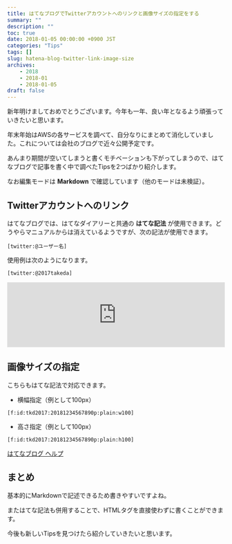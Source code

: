 ```yaml
---
title: はてなブログでTwitterアカウントへのリンクと画像サイズの指定をする
summary: ""
description: ""
toc: true
date: 2018-01-05 00:00:00 +0900 JST
categories: "Tips"
tags: []
slug: hatena-blog-twitter-link-image-size
archives:
    - 2018
    - 2018-01
    - 2018-01-05
draft: false
---
```


新年明けましておめでとうございます。今年も一年、良い年となるよう頑張っていきたいと思います。

年末年始はAWSの各サービスを調べて、自分なりにまとめて消化していました。これについては会社のブログで近々公開予定です。

あんまり期間が空いてしまうと書くモチベーションも下がってしまうので、はてなブログで記事を書く中で調べたTipsを2つばかり紹介します。

なお編集モードは **Markdown** で確認しています（他のモードは未検証）。

## Twitterアカウントへのリンク
はてなブログでは、はてなダイアリーと共通の **はてな記法** が使用できます。どうやらマニュアルからは消えているようですが、次の記法が使用できます。

```
[twitter:@ユーザー名]
```

使用例は次のようになります。

```
[twitter:@2017takeda]
```

<iframe class="hatenablogcard" style="width:100%;" frameborder="0" scrolling="no" src="https://hatenablog-parts.com/embed?url=https://taityo-diary.hatenablog.jp/entry/2017/09/17/225555"></iframe>

## 画像サイズの指定
こちらもはてな記法で対応できます。

- 横幅指定（例として100px）

```
[f:id:tkd2017:20181234567890p:plain:w100]
```

- 高さ指定（例として100px）

```
[f:id:tkd2017:20181234567890p:plain:h100]
```

[はてなブログ ヘルプ](https://help.hatenablog.com/)

## まとめ
基本的にMarkdownで記述できるため書きやすいですよね。

またはてな記法も併用することで、HTMLタグを直接使わずに書くことができます。

今後も新しいTipsを見つけたら紹介していきたいと思います。
